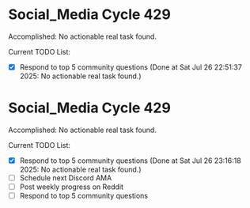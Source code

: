 # Social_Media Cycle 429

Accomplished: No actionable real task found.

Current TODO List:

- [x] Respond to top 5 community questions  (Done at Sat Jul 26 22:51:37 2025: No actionable real task found.)

# Social_Media Cycle 429

Accomplished: No actionable real task found.

Current TODO List:

- [x] Respond to top 5 community questions  (Done at Sat Jul 26 23:16:18 2025: No actionable real task found.)
- [ ] Schedule next Discord AMA
- [ ] Post weekly progress on Reddit
- [ ] Respond to top 5 community questions